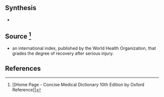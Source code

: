 ## Synthesis
- 
## Source [^1]
- an international index, published by the World Health Organization, that grades the degree of recovery after serious injury.
## References

[^1]: [[Home Page - Concise Medical Dictionary 10th Edition by Oxford Reference]]